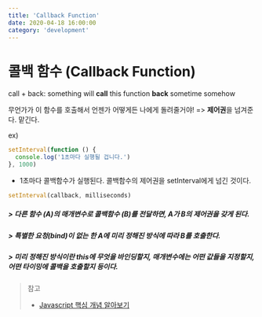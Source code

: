 ```yaml
---
title: 'Callback Function'
date: 2020-04-18 16:00:00
category: 'development'
---
```




# 콜백 함수 (Callback Function)

call + back: something will **call** this function **back** sometime somehow

무언가가 이 함수를 호출해서 언젠가 어떻게든 나에게 돌려줄거야!  => **제어권**을 넘겨준다. 맡긴다.



ex)

```js
setInterval(function () {
  console.log('1초마다 실행될 겁니다.')
}, 1000)
```

- 1초마다 콜백함수가 실행된다. 콜백함수의 제어권을 setInterval에게 넘긴 것이다. 

```js
setInterval(callback, milliseconds)
```

##### > 다른 함수 (A)의 매개변수로 콜백함수 (B)를 전달하면, A가 B의 **제어권**을 갖게 된다.

##### > 특별한 요청(bind)이 없는 한 A에 미리 정해진 방식에 따라 B를 호출한다.

##### > 미리 정해진 방식이란 this에 무엇을 바인딩할지, 매개변수에는 어떤 값들을 지정할지, 어떤 타이밍에 콜백을 호출할지 등이다.



> 참고
>
> - [Javascript 핵심 개념 알아보기](https://www.inflearn.com/course/%ED%95%B5%EC%8B%AC%EA%B0%9C%EB%85%90-javascript-flow)

